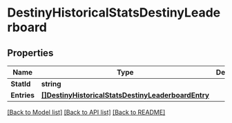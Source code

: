 # DestinyHistoricalStatsDestinyLeaderboard

## Properties
Name | Type | Description | Notes
------------ | ------------- | ------------- | -------------
**StatId** | **string** |  | [optional] 
**Entries** | [**[]DestinyHistoricalStatsDestinyLeaderboardEntry**](Destiny.HistoricalStats.DestinyLeaderboardEntry.md) |  | [optional] 

[[Back to Model list]](../README.md#documentation-for-models) [[Back to API list]](../README.md#documentation-for-api-endpoints) [[Back to README]](../README.md)


